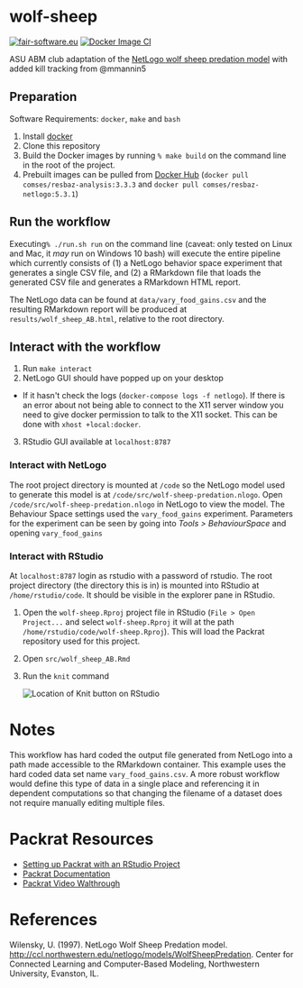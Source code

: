 # wolf-sheep
[![fair-software.eu](https://img.shields.io/badge/fair--software.eu-%E2%97%8F%20%20%E2%97%8F%20%20%E2%97%8B%20%20%E2%97%8F%20%20%E2%97%8B-orange)](https://fair-software.eu) [![Docker Image CI](https://github.com/comses-education/wolf-sheep/actions/workflows/docker-image.yml/badge.svg)](https://github.com/comses-education/wolf-sheep/actions/workflows/docker-image.yml)

ASU ABM club adaptation of the [NetLogo wolf sheep predation model](http://ccl.northwestern.edu/netlogo/models/WolfSheepPredation) with added kill tracking from @mmannin5

## Preparation

Software Requirements: `docker`, `make` and `bash`

1. Install [docker](https://www.docker.com/)
2. Clone this repository
3. Build the Docker images by running `% make build` on the command line in the root of the project. 
4. Prebuilt images can be pulled from [Docker Hub](https://hub.docker.com/r/comses/resbaz-netlogo) (`docker pull comses/resbaz-analysis:3.3.3` and `docker pull comses/resbaz-netlogo:5.3.1`)

## Run the workflow

Executing`% ./run.sh run` on the command line (caveat: only tested on Linux and Mac, it *may* run on Windows 10 bash) will execute the entire pipeline which currently consists of (1) a NetLogo behavior space experiment that generates a single CSV file, and (2) a RMarkdown file that loads the generated CSV file and generates a RMarkdown HTML report. 

The NetLogo data can be found at `data/vary_food_gains.csv` and the resulting RMarkdown report will be produced at `results/wolf_sheep_AB.html`, relative to the root directory. 

## Interact with the workflow

1. Run `make interact`
2. NetLogo GUI should have popped up on your desktop
  - If it hasn't check the logs (`docker-compose logs -f netlogo`). If there is an error about not being able to connect to the X11 server window you need to give docker permission to talk to the X11 socket. This can be done with `xhost +local:docker`.
3. RStudio GUI available at `localhost:8787`

### Interact with NetLogo

The root project directory is mounted at `/code` so the NetLogo model used to generate this model is at `/code/src/wolf-sheep-predation.nlogo`. Open `/code/src/wolf-sheep-predation.nlogo` in NetLogo to view the model. The Behaviour Space settings used the `vary_food_gains` experiment. Parameters for the experiment can be seen by going into *Tools > BehaviourSpace* and opening `vary_food_gains`

### Interact with RStudio

At `localhost:8787` login as rstudio with a password of rstudio. The root project directory (the directory this is in) is mounted into RStudio at `/home/rstudio/code`. It should be visible in the explorer pane in RStudio.

1. Open the `wolf-sheep.Rproj` project file in RStudio (`File > Open Project...` and select `wolf-sheep.Rproj` it will at the path `/home/rstudio/code/wolf-sheep.Rproj`). This will load the Packrat repository used for this project.
2. Open `src/wolf_sheep_AB.Rmd`
3. Run the `knit` command

   ![Location of Knit button on RStudio](images/knit.png "RStudio knit")

# Notes

This workflow has hard coded the output file generated from NetLogo into a path made accessible to the RMarkdown container. This example uses the hard coded data set name `vary_food_gains.csv`. A more robust workflow would define this type of data in a single place and referencing it in dependent computations so that changing the filename of a dataset does not require manually editing multiple files.

# Packrat Resources

- [Setting up Packrat with an RStudio Project](https://rstudio.github.io/packrat/rstudio.html)
- [Packrat Documentation](https://rstudio.github.io/packrat/)
- [Packrat Video Walthrough](https://www.rstudio.com/resources/webinars/managing-package-dependencies-in-r-with-packrat/)

# References
Wilensky, U. (1997). NetLogo Wolf Sheep Predation model. http://ccl.northwestern.edu/netlogo/models/WolfSheepPredation.
Center for Connected Learning and Computer-Based Modeling, Northwestern University, Evanston, IL.
